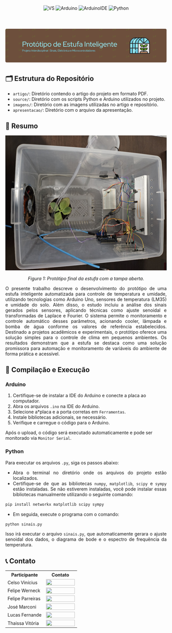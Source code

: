 <div align="center" style="display: inline_block">
  <img align="center" alt="VS" src="https://img.shields.io/badge/Visual_Studio_Code-0078D4?style=for-the-badge&logo=visual%20studio%20code&logoColor=white" />
  <img align="center" alt="Arduino" src="https://img.shields.io/badge/Arduino-00979D?style=for-the-badge&logo=Arduino&logoColor=white" />
  <img align="center" alt="ArduinoIDE" src="https://img.shields.io/badge/Arduino_IDE-00979D?style=for-the-badge&logo=arduino&logoColor=white" />
  <img align="center" alt="Python" src="https://img.shields.io/badge/Python-3776AB?style=for-the-badge&logo=python&logoColor=white" />
</div>

<br>
<h1 align="center">
    <a>
        <img alt="Banner" title="#Banner" style="object-fit: fill; width: 961px, height:200px;" src="imagens/github-header-image.png"/>
    </a>
</h1>

## 🗂️ Estrutura do Repositório

- `artigo/`: Diretório contendo o artigo do projeto em formato PDF.
- `source/`: Diretório com os scripts Python e Arduino utilizados no projeto.
- `imagens/`: Diretório com as imagens utilizadas no artigo e repositório.
- `apresentacao/`: Diretório com o arquivo da apresentação.

## 📝 Resumo

<p align="center">
<img src="imagens/estufa-aberta-horizontal.jpg" width="600"/> 
</p>
<p align="center">
<em>Figura 1: Protótipo final da estufa com a tampa aberta.</em>
</p>

<div align="justify">
O presente trabalho descreve o desenvolvimento do protótipo de uma estufa inteligente automatizada para controle de temperatura e umidade, utilizando tecnologias como Arduino Uno, sensores de temperatura (LM35) e umidade do solo. Além disso, o estudo incluiu a análise dos sinais gerados pelos sensores, aplicando técnicas como ajuste senoidal e transformadas de Laplace e Fourier. O sistema permite o monitoramento e controle automático desses parâmetros, acionando cooler, lâmpada e bomba de água conforme os valores de referência estabelecidos. Destinado a projetos acadêmicos e experimentais, o protótipo oferece uma solução simples para o controle de clima em pequenos ambientes. Os resultados demonstram que a estufa se destaca como uma solução promissora para automação e monitoramento de variáveis do ambiente de forma prática e acessível.
</div>

## 🔄 Compilação e Execução 

### Arduino

1. Certifique-se de instalar a IDE do Arduino e conecte a placa ao computador.
2. Abra os arquivos `.ino` na IDE do Arduino.
3. Selecione a*placa e a porta corretas em `Ferramentas`.
4. Instale bibliotecas adicionais, se necessário.
5. Verifique e carregue o código para o Arduino.

Após o upload, o código será executado automaticamente e pode ser monitorado via `Monitor Serial`.

### Python

<div align="justify">
Para executar os arquivos <code>.py</code>, siga os passos abaixo:

- Abra o terminal no diretório onde os arquivos do projeto estão localizados.
- Certifique-se de que as bibliotecas `numpy`, `matplotlib`, `scipy` e `sympy` estão instaladas. Se não estiverem instaladas, você pode instalar essas bibliotecas manualmente utilizando o seguinte comando:

```bash
pip install networkx matplotlib scipy sympy
```

- Em seguida, execute o programa com o comando:

```bash
python sinais.py
```

Isso irá executar o arquivo `sinais.py`, que automaticamente gerara o ajuste senoidal dos dados, o diagrama de bode e o espectro de frequência da temperatura.
</div>

## 📞 Contato

<table align="center">
  <tr>
    <th>Participante</th>
    <th>Contato</th>
  </tr>
  <tr>
    <td>Celso Vinícius</td>
    <td><a href="https://t.me/celso_vsf"><img align="center" height="20px" width="90px" src="https://img.shields.io/badge/Telegram-2CA5E0?style=for-the-badge&logo=telegram&logoColor=white"/> </td>
  </tr>
  <tr>
    <td>Felipe Werneck</td>
    <td><a href="https://t.me/"><img align="center" height="20px" width="90px" src="https://img.shields.io/badge/Telegram-2CA5E0?style=for-the-badge&logo=telegram&logoColor=white"/> </td>
  </tr>
  <tr>
    <td>Felipe Parreiras</td>
    <td><a href="https://t.me/"><img align="center" height="20px" width="90px" src="https://img.shields.io/badge/Telegram-2CA5E0?style=for-the-badge&logo=telegram&logoColor=white"/> </td>
  </tr>
  <tr>
    <td>José Marconi</td>
    <td><a href="https://t.me/"><img align="center" height="20px" width="90px" src="https://img.shields.io/badge/Telegram-2CA5E0?style=for-the-badge&logo=telegram&logoColor=white"/> </td>
  </tr>
  <tr>
    <td>Lucas Fernande</td>
    <td><a href="https://t.me/"><img align="center" height="20px" width="90px" src="https://img.shields.io/badge/Telegram-2CA5E0?style=for-the-badge&logo=telegram&logoColor=white"/> </td>
  </tr>
  <tr>
    <td>Thaissa Vitória</td>
    <td><a href="https://t.me/"><img align="center" height="20px" width="90px" src="https://img.shields.io/badge/Telegram-2CA5E0?style=for-the-badge&logo=telegram&logoColor=white"/> </td>
  </tr>
</table>